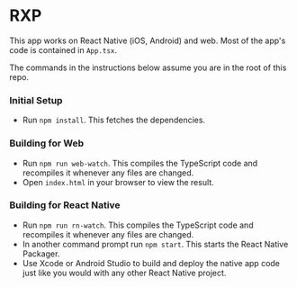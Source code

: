 # RXP

This app works on React Native (iOS, Android) and web. Most of the app's code is contained in `App.tsx`.

The commands in the instructions below assume you are in the root of this repo.

### Initial Setup

- Run `npm install`. This fetches the dependencies.

### Building for Web

- Run `npm run web-watch`. This compiles the TypeScript code and recompiles it whenever any files are changed.
- Open `index.html` in your browser to view the result.

### Building for React Native

- Run `npm run rn-watch`. This compiles the TypeScript code and recompiles it whenever any files are changed.
- In another command prompt run `npm start`. This starts the React Native Packager.
- Use Xcode or Android Studio to build and deploy the native app code just like you would with any other React Native project.